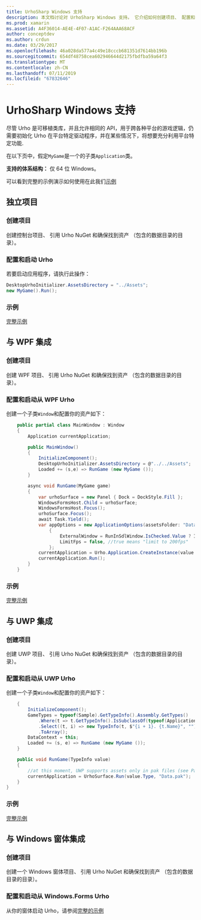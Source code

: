 ```yaml
---
title: UrhoSharp Windows 支持
description: 本文档讨论对 UrhoSharp Windows 支持。 它介绍如何创建项目、 配置和启动 Urho、 将与 WPF、 集成和与 UWP 集成。
ms.prod: xamarin
ms.assetid: A4F36014-AE4E-4F07-A1AC-F264AAA68ACF
author: conceptdev
ms.author: crdun
ms.date: 03/29/2017
ms.openlocfilehash: 46a028da577a4c49e18cccb681351d7614bb196b
ms.sourcegitcommit: 654df48758cea602946644d2175fbdfba59a64f3
ms.translationtype: MT
ms.contentlocale: zh-CN
ms.lasthandoff: 07/11/2019
ms.locfileid: "67832646"
---
```

# <a name="urhosharp-windows-support"></a>UrhoSharp Windows 支持

尽管 Urho 是可移植类库，并且允许相同的 API，用于跨各种平台的游戏逻辑，仍需要初始化 Urho 在平台特定驱动程序，并在某些情况下，将想要充分利用平台特定功能.

在以下页中，假定`MyGame`是一个的子类`Application`类。

**支持的体系结构：** 仅 64 位 Windows。

可以看到完整的示例演示如何使用在此我们[示例](https://github.com/xamarin/urho-samples/tree/master/FeatureSamples)

## <a name="standalone-project"></a>独立项目

### <a name="creating-a-project"></a>创建项目

创建控制台项目、 引用 Urho NuGet 和确保找到资产 （包含的数据目录的目录）。

### <a name="configuring-and-launching-urho"></a>配置和启动 Urho

若要启动应用程序，请执行此操作：

```csharp
DesktopUrhoInitializer.AssetsDirectory = "../Assets";
new MyGame().Run();
```

### <a name="example"></a>示例

[完整示例](https://github.com/xamarin/urho-samples/tree/master/FeatureSamples/Desktop)

## <a name="integrated-with-wpf"></a>与 WPF 集成

### <a name="creating-a-project"></a>创建项目

创建 WPF 项目、 引用 Urho NuGet 和确保找到资产 （包含的数据目录的目录）。

### <a name="configuring-and-launching-urho-from-wpf"></a>配置和启动从 WPF Urho

创建一个子类`Window`和配置你的资产如下：

```csharp
    public partial class MainWindow : Window
    {
        Application currentApplication;

        public MainWindow()
        {
            InitializeComponent();
            DesktopUrhoInitializer.AssetsDirectory = @"../../Assets";
            Loaded += (s,e) => RunGame (new MyGame ());
        }

        async void RunGame(MyGame game)
        {
            var urhoSurface = new Panel { Dock = DockStyle.Fill };
            WindowsFormsHost.Child = urhoSurface;
            WindowsFormsHost.Focus();
            urhoSurface.Focus();
            await Task.Yield();
            var appOptions = new ApplicationOptions(assetsFolder: "Data")
                {
                    ExternalWindow = RunInSdlWindow.IsChecked.Value ? IntPtr.Zero : urhoSurface.Handle,
                    LimitFps = false, //true means "limit to 200fps"
                };
            currentApplication = Urho.Application.CreateInstance(value.Type, appOptions);
            currentApplication.Run();
        }
    }
```

### <a name="example"></a>示例

[完整示例](https://github.com/xamarin/urho-samples/tree/master/FeatureSamples/WPF)

## <a name="integrated-with-uwp"></a>与 UWP 集成

### <a name="creating-a-project"></a>创建项目

创建 UWP 项目、 引用 Urho NuGet 和确保找到资产 （包含的数据目录的目录）。

### <a name="configuring-and-launching-urho-from-uwp"></a>配置和启动从 UWP Urho

创建一个子类`Window`和配置你的资产如下：

```csharp
    {
        InitializeComponent();
        GameTypes = typeof(Sample).GetTypeInfo().Assembly.GetTypes()
            .Where(t => t.GetTypeInfo().IsSubclassOf(typeof(Application)) && t != typeof(Sample))
            .Select((t, i) => new TypeInfo(t, $"{i + 1}. {t.Name}", ""))
            .ToArray();
        DataContext = this;
        Loaded += (s, e) => RunGame (new MyGame ());
    }

    public void RunGame(TypeInfo value)
    {
        //at this moment, UWP supports assets only in pak files (see PackageTool)
        currentApplication = UrhoSurface.Run(value.Type, "Data.pak");
    }
}
```

### <a name="example"></a>示例

[完整示例](https://github.com/xamarin/urho-samples/tree/master/FeatureSamples/UWP)

## <a name="integrated-with-windows-forms"></a>与 Windows 窗体集成

### <a name="creating-a-project"></a>创建项目

创建一个 Windows 窗体项目、 引用 Urho NuGet 和确保找到资产 （包含的数据目录的目录）。

### <a name="configuring-and-launching-urho-from-windowsforms"></a>配置和启动从 Windows.Forms Urho

从你的窗体启动 Urho，请参阅[完整的示例](https://github.com/xamarin/urho-samples/blob/master/FeatureSamples/WinForms/SamplesForm.cs)

